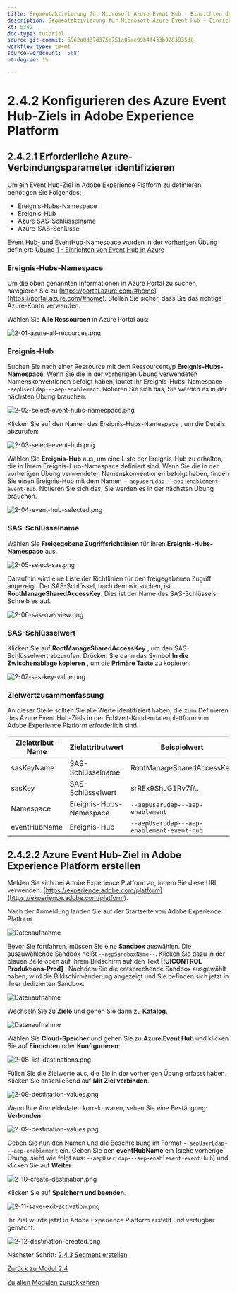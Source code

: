 ```yaml
---
title: Segmentaktivierung für Microsoft Azure Event Hub - Einrichten des Ereignis-Hub-RTCDP-Ziels in Adobe Experience Platform
description: Segmentaktivierung für Microsoft Azure Event Hub - Einrichten des Ereignis-Hub-RTCDP-Ziels in Adobe Experience Platform
kt: 5342
doc-type: tutorial
source-git-commit: 6962a0d37d375e751a05ae99b4f433b0283835d0
workflow-type: tm+mt
source-wordcount: '568'
ht-degree: 1%

---
```


# 2.4.2 Konfigurieren des Azure Event Hub-Ziels in Adobe Experience Platform

## 2.4.2.1 Erforderliche Azure-Verbindungsparameter identifizieren

Um ein Event Hub-Ziel in Adobe Experience Platform zu definieren, benötigen Sie Folgendes:

- Ereignis-Hubs-Namespace
- Ereignis-Hub
- Azure SAS-Schlüsselname
- Azure-SAS-Schlüssel

Event Hub- und EventHub-Namespace wurden in der vorherigen Übung definiert: [Übung 1 - Einrichten von Event Hub in Azure](./ex1.md)

### Ereignis-Hubs-Namespace

Um die oben genannten Informationen in Azure Portal zu suchen, navigieren Sie zu [https://portal.azure.com/#home](https://portal.azure.com/#home). Stellen Sie sicher, dass Sie das richtige Azure-Konto verwenden.

Wählen Sie **Alle Ressourcen** in Azure Portal aus:

![2-01-azure-all-resources.png](./images/2-01-azure-all-resources.png)

### Ereignis-Hub

Suchen Sie nach einer Ressource mit dem Ressourcentyp **Ereignis-Hubs-Namespace**. Wenn Sie die in der vorherigen Übung verwendeten Namenskonventionen befolgt haben, lautet Ihr Ereignis-Hubs-Namespace `--aepUserLdap---aep-enablement`. Notieren Sie sich das, Sie werden es in der nächsten Übung brauchen.

![2-02-select-event-hubs-namespace.png](./images/2-02-select-event-hubs-namespace.png)

Klicken Sie auf den Namen des Ereignis-Hubs-Namespace , um die Details abzurufen:

![2-03-select-event-hub.png](./images/2-03-select-event-hub.png)

Wählen Sie **Ereignis-Hub** aus, um eine Liste der Ereignis-Hub zu erhalten, die in Ihrem Ereignis-Hub-Namespace definiert sind. Wenn Sie die in der vorherigen Übung verwendeten Namenskonventionen befolgt haben, finden Sie einen Ereignis-Hub mit dem Namen `--aepUserLdap---aep-enablement-event-hub`. Notieren Sie sich das, Sie werden es in der nächsten Übung brauchen.

![2-04-event-hub-selected.png](./images/2-04-event-hub-selected.png)

### SAS-Schlüsselname

Wählen Sie **Freigegebene Zugriffsrichtlinien** für Ihren **Ereignis-Hubs-Namespace** aus.

![2-05-select-sas.png](./images/2-05-select-sas.png)

Daraufhin wird eine Liste der Richtlinien für den freigegebenen Zugriff angezeigt. Der SAS-Schlüssel, nach dem wir suchen, ist **RootManageSharedAccessKey**. Dies ist der Name des SAS-Schlüssels. Schreib es auf.

![2-06-sas-overview.png](./images/2-06-sas-overview.png)

### SAS-Schlüsselwert

Klicken Sie auf **RootManageSharedAccessKey** , um den SAS-Schlüsselwert abzurufen. Drücken Sie dann das Symbol **In die Zwischenablage kopieren** , um die **Primäre Taste** zu kopieren:

![2-07-sas-key-value.png](./images/2-07-sas-key-value.png)

### Zielwertzusammenfassung

An dieser Stelle sollten Sie alle Werte identifiziert haben, die zum Definieren des Azure Event Hub-Ziels in der Echtzeit-Kundendatenplattform von Adobe Experience Platform erforderlich sind.

| Zielattribut-Name | Zielattributwert | Beispielwert |
|---|---|---|
| sasKeyName | SAS-Schlüsselname | RootManageSharedAccessKey |
| sasKey | SAS-Schlüsselwert | srREx9ShJG1Rv7f/.. |
| Namespace | Ereignis-Hubs-Namespace | `--aepUserLdap---aep-enablement` |
| eventHubName | Ereignis-Hub | `--aepUserLdap---aep-enablement-event-hub` |

## 2.4.2.2 Azure Event Hub-Ziel in Adobe Experience Platform erstellen

Melden Sie sich bei Adobe Experience Platform an, indem Sie diese URL verwenden: [https://experience.adobe.com/platform](https://experience.adobe.com/platform).

Nach der Anmeldung landen Sie auf der Startseite von Adobe Experience Platform.

![Datenaufnahme](./../../../modules/datacollection/module1.2/images/home.png)

Bevor Sie fortfahren, müssen Sie eine **Sandbox** auswählen. Die auszuwählende Sandbox heißt ``--aepSandboxName--``. Klicken Sie dazu in der blauen Zeile oben auf Ihrem Bildschirm auf den Text **[!UICONTROL Produktions-Prod]** . Nachdem Sie die entsprechende Sandbox ausgewählt haben, wird die Bildschirmänderung angezeigt und Sie befinden sich jetzt in Ihrer dedizierten Sandbox.

![Datenaufnahme](./../../../modules/datacollection/module1.2/images/sb1.png)

Wechseln Sie zu **Ziele** und gehen Sie dann zu **Katalog**.

![Datenaufnahme](./images/sb2a.png)

Wählen Sie **Cloud-Speicher** und gehen Sie zu **Azure Event Hub** und klicken Sie auf **Einrichten** oder **Konfigurieren**:

![2-08-list-destinations.png](./images/2-08-list-destinations.png)

Füllen Sie die Zielwerte aus, die Sie in der vorherigen Übung erfasst haben. Klicken Sie anschließend auf **Mit Ziel verbinden**.

![2-09-destination-values.png](./images/2-09-destination-values.png)

Wenn Ihre Anmeldedaten korrekt waren, sehen Sie eine Bestätigung: **Verbunden**.

![2-09-destination-values.png](./images/2-09-destination-valuesa.png)

Geben Sie nun den Namen und die Beschreibung im Format `--aepUserLdap---aep-enablement` ein. Geben Sie den **eventHubName** ein (siehe vorherige Übung, sieht wie folgt aus: `--aepUserLdap---aep-enablement-event-hub`) und klicken Sie auf **Weiter**.

![2-10-create-destination.png](./images/2-10-create-destination.png)

Klicken Sie auf **Speichern und beenden**.

![2-11-save-exit-activation.png](./images/2-11-save-exit-activation.png)

Ihr Ziel wurde jetzt in Adobe Experience Platform erstellt und verfügbar gemacht.

![2-12-destination-created.png](./images/2-12-destination-created.png)

Nächster Schritt: [2.4.3 Segment erstellen](./ex3.md)

[Zurück zu Modul 2.4](./segment-activation-microsoft-azure-eventhub.md)

[Zu allen Modulen zurückkehren](./../../../overview.md)
